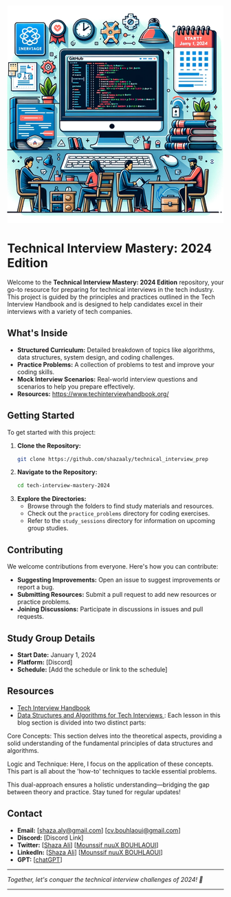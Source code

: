 ![Alt text](./tech.png)

# Technical Interview Mastery: 2024 Edition

Welcome to the **Technical Interview Mastery: 2024 Edition** repository, your go-to resource for preparing for technical interviews in the tech industry. This project is guided by the principles and practices outlined in the Tech Interview Handbook and is designed to help candidates excel in their interviews with a variety of tech companies.

## What's Inside

- **Structured Curriculum:** Detailed breakdown of topics like algorithms, data structures, system design, and coding challenges.
- **Practice Problems:** A collection of problems to test and improve your coding skills.
- **Mock Interview Scenarios:** Real-world interview questions and scenarios to help you prepare effectively.
- **Resources:** https://www.techinterviewhandbook.org/

## Getting Started

To get started with this project:

1. **Clone the Repository:**
   ```bash
   git clone https://github.com/shazaaly/technical_interview_prep
   ```
2. **Navigate to the Repository:**
   ```bash
   cd tech-interview-mastery-2024
   ```
3. **Explore the Directories:**
   - Browse through the folders to find study materials and resources.
   - Check out the `practice_problems` directory for coding exercises.
   - Refer to the `study_sessions` directory for information on upcoming group studies.

## Contributing

We welcome contributions from everyone. Here's how you can contribute:
- **Suggesting Improvements:** Open an issue to suggest improvements or report a bug.
- **Submitting Resources:** Submit a pull request to add new resources or practice problems.
- **Joining Discussions:** Participate in discussions in issues and pull requests.

## Study Group Details

- **Start Date:** January 1, 2024
- **Platform:** [Discord]
- **Schedule:** [Add the schedule or link to the schedule]

## Resources

- [Tech Interview Handbook](https://techinterviewhandbook.org)
- [Data Structures and Algorithms for Tech Interviews ](https://shazaali.substack.com/s/data-structures-algorithm) :  Each lesson in this blog section is divided into two distinct parts:

Core Concepts: This section delves into the theoretical aspects, providing a solid understanding of the fundamental principles of data structures and algorithms.

Logic and Technique: Here, I focus on the application of these concepts. This part is all about the 'how-to' techniques to tackle essential problems.

This dual-approach ensures a holistic understanding—bridging the gap between theory and practice.
Stay tuned for regular updates!

## Contact

- **Email:** [shaza.aly@gmail.com] [cv.bouhlaoui@gmail.com]
- **Discord:** [Discord Link]
- **Twitter:** [[Shaza Ali](https://twitter.com/ShazaAlyOthman)] [[Mounssif nuuX BOUHLAOUI](https://twitter.com/nuux_tv)]
- **LinkedIn:** [[Shaza Ali](https://www.linkedin.com/in/shazaali/)] [[Mounssif nuuX BOUHLAOUI](https://www.linkedin.com/in/mounssif-bouhlaoui-25934570/)]
- **GPT:** [[chatGPT](https://chat.openai.com/g/g-btl4eTZS8-data-structures-and-algorithms-explainer-for-faang)]


---

*Together, let's conquer the technical interview challenges of 2024! 🚀*

---
